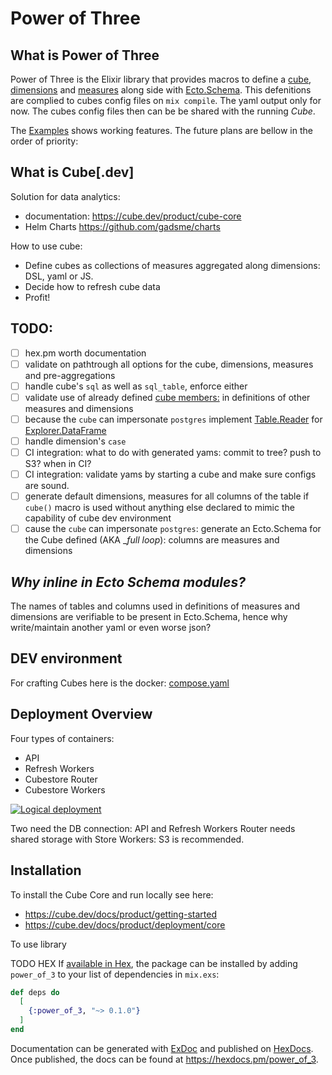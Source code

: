 # Power of Three

## What is Power of Three

Power of Three is the Elixir library that provides macros to define a [cube](https://cube.dev/docs/product/data-modeling/reference/cube), [dimensions](https://cube.dev/docs/product/data-modeling/reference/dimensions) and [measures](https://cube.dev/docs/product/data-modeling/reference/measures) along side with [Ecto.Schema](https://hexdocs.pm/ecto/Ecto.Schema.html).
This defenitions are complied to cubes config files on `mix compile`. The yaml output only for now.
The cubes config files then can be be shared with the running _Cube_.

The [Examples](./lib/example/customer.ex#L27) shows working features. The future plans are bellow in the order of priority:

## What is Cube[.dev]

Solution for data analytics:
 - documentation: https://cube.dev/product/cube-core
 - Helm Charts https://github.com/gadsme/charts

How to use cube:
 - Define cubes as collections of measures aggregated along dimensions: DSL, yaml or JS.
 - Decide how to refresh cube data
 - Profit!

## TODO:
  - [ ] hex.pm worth documentation
  - [ ] validate on pathtrough all options for the cube, dimensions, measures and pre-aggregations
  - [ ] handle cube's `sql` as well as `sql_table`, enforce either
  - [ ] validate use of already defined [cube members:](https://cube.dev/docs/product/data-modeling/concepts/calculated-members#members-of-the-same-cube) in definitions of other measures and dimensions
  - [ ] because the `cube` can impersonate `postgres` implement [Table.Reader](https://hexdocs.pm/table/Table.Reader.html) for [Explorer.DataFrame](https://cigrainger.com/introducing-explorer/) 
  - [ ] handle dimension's `case`
  - [ ] CI integration: what to do with generated yams: commit to tree? push to S3? when in CI?
  - [ ] CI integration: validate yams by starting a cube and make sure configs are sound.
  - [ ] generate default dimensions, measures for all columns of the table if `cube()` macro is used without anything else declared to mimic the capability of cube dev environment
  - [ ] cause the `cube` can impersonate `postgres`: generate an Ecto.Schema for the Cube defined (AKA __full loop_): columns are measures and dimensions

## _Why inline in Ecto Schema modules?_ 

The names of tables and columns used in definitions of measures and dimensions are verifiable to be present in Ecto.Schema, hence why write/maintain another yaml or even worse json?

## DEV environment

For crafting Cubes here is the docker: [compose.yaml](./compose.yml)

## Deployment Overview

Four types of containers:
  - API
  - Refresh Workers
  - Cubestore Router
  - Cubestore Workers

[![Logical deployment](https://ucarecdn.com/b4695d0a-46a9-4552-93f8-71309de51a43/)](https://cube.dev/docs/product/deployment)

Two need the DB connection: API and Refresh Workers
Router needs shared storage with Store Workers: S3 is recommended.

## Installation

To install the Cube Core and run locally see here:
  - https://cube.dev/docs/product/getting-started
  - https://cube.dev/docs/product/deployment/core

To use library

TODO HEX
If [available in Hex](https://hex.pm/docs/publish), the package can be installed
by adding `power_of_3` to your list of dependencies in `mix.exs`:

```elixir
def deps do
  [
    {:power_of_3, "~> 0.1.0"}
  ]
end
```

Documentation can be generated with [ExDoc](https://github.com/elixir-lang/ex_doc)
and published on [HexDocs](https://hexdocs.pm). Once published, the docs can
be found at <https://hexdocs.pm/power_of_3>.


